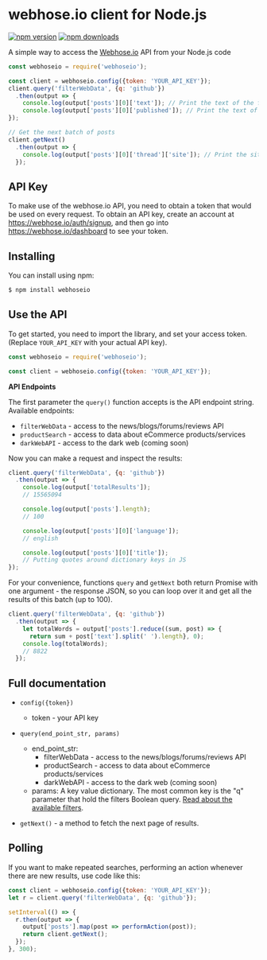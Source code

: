 webhose.io client for Node.js
============================

[![npm version](https://img.shields.io/npm/v/webhoseio.svg?style=flat-square)](https://www.npmjs.com/package/webhoseio)
[![npm downloads](https://img.shields.io/npm/dm/webhoseio.svg?style=flat-square)](https://www.npmjs.com/package/webhoseio)

A simple way to access the [Webhose.io](https://webhose.io) API from your Node.js code

```javascript
const webhoseio = require('webhoseio');

const client = webhoseio.config({token: 'YOUR_API_KEY'});
client.query('filterWebData', {q: 'github'})
  .then(output => {
    console.log(output['posts'][0]['text']); // Print the text of the first post
    console.log(output['posts'][0]['published']); // Print the text of the first post publication date
});

// Get the next batch of posts
client.getNext()
  .then(output => {
    console.log(output['posts'][0]['thread']['site']); // Print the site of the first post
  });
```

API Key
-------

To make use of the webhose.io API, you need to obtain a token that would be
used on every request. To obtain an API key, create an account at
https://webhose.io/auth/signup, and then go into
https://webhose.io/dashboard to see your token.


Installing
----------
You can install using npm:

```bash
$ npm install webhoseio
```

Use the API
-----------

To get started, you need to import the library, and set your access token.
(Replace `YOUR_API_KEY` with your actual API key).

```javascript
const webhoseio = require('webhoseio');

const client = webhoseio.config({token: 'YOUR_API_KEY'});
```

**API Endpoints**

The first parameter the `query()` function accepts is the API endpoint string. Available endpoints:
* `filterWebData` - access to the news/blogs/forums/reviews API
* `productSearch` - access to data about eCommerce products/services
* `darkWebAPI` - access to the dark web (coming soon)

Now you can make a request and inspect the results:

```javascript
client.query('filterWebData', {q: 'github'})
  .then(output => {
    console.log(output['totalResults']);
    // 15565094

    console.log(output['posts'].length);
    // 100

    console.log(output['posts'][0]['language']);
    // english

    console.log(output['posts'][0]['title']);
    // Putting quotes around dictionary keys in JS
});
```

For your convenience, functions `query` and `getNext` both return Promise with
one argument - the response JSON, so you can loop over it and get all the results of this batch (up to 100).

```javascript
client.query('filterWebData', {q: 'github'})
  .then(output => {
    let totalWords = output['posts'].reduce((sum, post) => {
      return sum + post['text'].split(' ').length}, 0);
    console.log(totalWords);
    // 8822
  });
```

Full documentation
------------------

* ``config({token})``

  * token - your API key

* ``query(end_point_str, params)``

  * end_point_str:
    * filterWebData - access to the news/blogs/forums/reviews API
    * productSearch - access to data about eCommerce products/services
    * darkWebAPI - access to the dark web (coming soon)
  * params: A key value dictionary. The most common key is the "q" parameter that hold the filters Boolean query. [Read about the available filters](https://webhose.io/documentation).

* ``getNext()`` - a method to fetch the next page of results.


Polling
-------

If you want to make repeated searches, performing an action whenever there are
new results, use code like this:

```javascript
const client = webhoseio.config({token: 'YOUR_API_KEY'});
let r = client.query('filterWebData', {q: 'github'});

setInterval(() => {
  r.then(output => {
    output['posts'].map(post => performAction(post));
    return client.getNext();
  });
}, 300);
```
